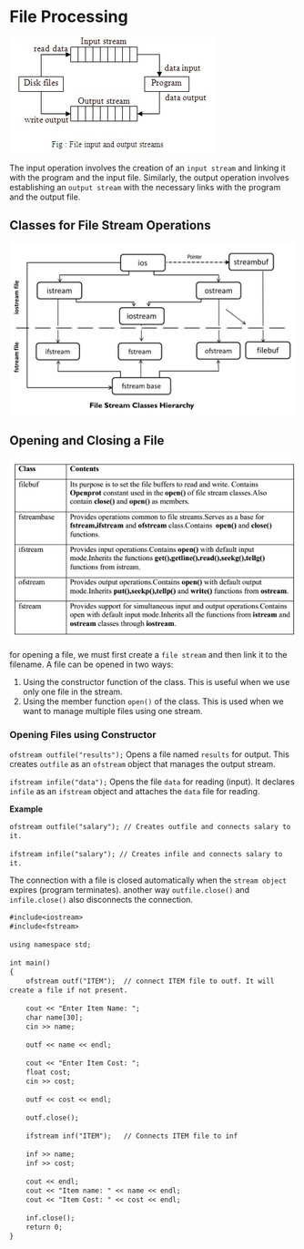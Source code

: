# File Processing
![](./file_IO.jpg)

The input operation involves the creation of an `input stream` and linking it with the program and the input file. Similarly, the output operation involves establishing an `output stream` with the necessary links with the program and the output file.

## Classes for File Stream Operations

![](./FileStream-1.jpg)

## Opening and Closing a File

![](./Table-6.1-Detail-of-file-stream-classes.png)

for opening a file, we must first create a `file stream` and then link it to the filename. A file can be opened in two ways:
1. Using the constructor function of the class. This is useful when we use only one file in the stream.
2. Using the member function `open()` of the class. This is used when we want to manage multiple files using one stream.

### Opening Files using Constructor

`ofstream outfile("results");` Opens a file named `results` for output. This creates `outfile` as an `ofstream` object that manages the output stream. 

`ifstream infile("data");` Opens the file `data` for reading (input). It declares `infile` as an `ifstream` object and attaches the `data` file for reading.

**Example**
```
ofstream outfile("salary"); // Creates outfile and connects salary to it.

ifstream infile("salary"); // Creates infile and connects salary to it.
```

The connection with a file is closed automatically when the `stream object` expires (program terminates). another way `outfile.close()` and `infile.close()` also disconnects the connection.

```
#include<iostream>
#include<fstream>

using namespace std;

int main()
{
    ofstream outf("ITEM");  // connect ITEM file to outf. It will create a file if not present.

    cout << "Enter Item Name: ";
    char name[30];
    cin >> name;    

    outf << name << endl;

    cout << "Enter Item Cost: ";
    float cost;
    cin >> cost;

    outf << cost << endl;
    
    outf.close();

    ifstream inf("ITEM");   // Connects ITEM file to inf
    
    inf >> name;
    inf >> cost;

    cout << endl;
    cout << "Item name: " << name << endl;
    cout << "Item Cost: " << cost << endl;

    inf.close();
    return 0;
}
```

